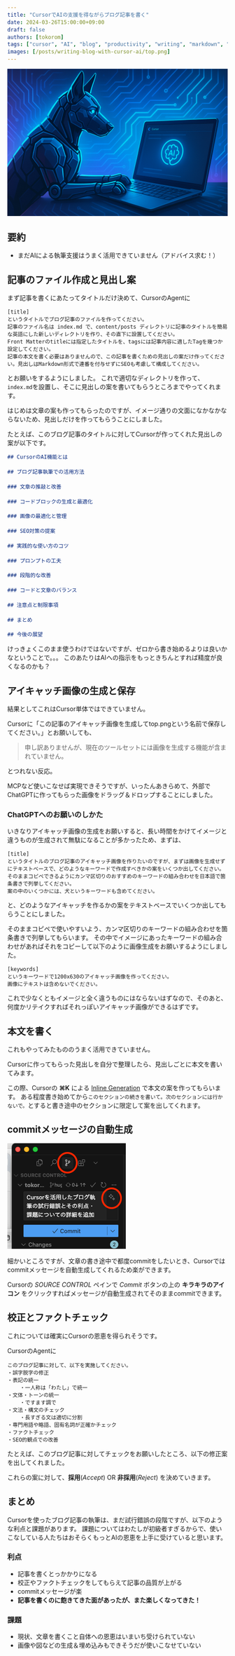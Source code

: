 ```yaml
---
title: "CursorでAIの支援を得ながらブログ記事を書く"
date: 2024-03-26T15:00:00+09:00
draft: false
authors: [tokorom]
tags: ["cursor", "AI", "blog", "productivity", "writing", "markdown", "vscode"]
images: [/posts/writing-blog-with-cursor-ai/top.png]
---
```


![top](top.png)

## 要約

- まだAIによる執筆支援はうまく活用できていません（アドバイス求む！）

## 記事のファイル作成と見出し案

まず記事を書くにあたってタイトルだけ決めて、CursorのAgentに

```
[title]
というタイトルでブログ記事のファイルを作ってください。
記事のファイル名は index.md で、content/posts ディレクトリに記事のタイトルを簡易な英語にした新しいディレクトリを作り、その直下に設置してください。
Front Matterのtitleには指定したタイトルを、tagsには記事内容に適したTagを幾つか設定してください。
記事の本文を書く必要はありませんので、この記事を書くための見出しの案だけ作ってください。見出しはMarkdown形式で連番を付与せずにSEOも考慮して構成してください。
```

とお願いをするようにしました。
これで適切なディレクトリを作って、`index.md`を設置し、そこに見出しの案を書いてもらうところまでやってくれます。

はじめは文章の案も作ってもらったのですが、イメージ通りの文面になかなかならないため、見出しだけを作ってもらうことにしました。

たとえば、このブログ記事のタイトルに対してCursorが作ってくれた見出しの案が以下です。

```md
## CursorのAI機能とは

## ブログ記事執筆での活用方法

### 文章の推敲と改善

### コードブロックの生成と最適化

### 画像の最適化と管理

### SEO対策の提案

## 実践的な使い方のコツ

### プロンプトの工夫

### 段階的な改善

### コードと文章のバランス

## 注意点と制限事項

## まとめ

## 今後の展望 
```

けっきょくこのまま使うわけではないですが、ゼロから書き始めるよりは良いかなということで。。。
このあたりはAIへの指示をもっときちんとすれば精度が良くなるのかも？

## アイキャッチ画像の生成と保存

結果としてこれはCursor単体ではできていません。

Cursorに「この記事のアイキャッチ画像を生成してtop.pngという名前で保存してください。」とお願いしても、

> 申し訳ありませんが、現在のツールセットには画像を生成する機能が含まれていません。

とつれない反応。

MCPなど使いこなせば実現できそうですが、いったんあきらめて、外部でChatGPTに作ってもらった画像をドラッグ＆ドロップすることにしました。

### ChatGPTへのお願いのしかた

いきなりアイキャッチ画像の生成をお願いすると、長い時間をかけてイメージと違うものが生成されて無駄になることが多かったため、まずは、

```
[title]
というタイトルのブログ記事のアイキャッチ画像を作りたいのですが、まずは画像を生成せずにテキストベースで、どのようなキーワードで作成すべきかの案をいくつか出してください。
そのままコピペできるようにカンマ区切りのおすすめのキーワードの組み合わせを日本語で箇条書きで列挙してください。
案の中のいくつかには、犬というキーワードも含めてください。
```

と、どのようなアイキャッチを作るかの案をテキストベースでいくつか出してもらうことにしました。

そのままコピペで使いやすいよう、カンマ区切りのキーワードの組み合わせを箇条書きで列挙してもらいます。
その中でイメージにあったキーワードの組み合わせがあればそれをコピーして以下のように画像生成をお願いするようにしました。

```
[keywords]
というキーワードで1200x630のアイキャッチ画像を作ってください。
画像にテキストは含めないでください。
```

これで少なくともイメージと全く違うものにはならないはずなので、そのあと、何度かリテイクすればそれっぽいアイキャッチ画像ができるはずです。

## 本文を書く

これもやってみたもののうまく活用できていません。

Cursorに作ってもらった見出しを自分で整理したら、見出しごとに本文を書いてみます。

この際、Cursorの **⌘K** による [Inline Generation](https://docs.cursor.com/cmdk/overview#inline-generation) で本文の案を作ってもらいます。
ある程度書き始めてから`このセクションの続きを書いて。次のセクションには行かないで。`とすると書き途中のセクションに限定して案を出してくれます。

## commitメッセージの自動生成

![commit](commit.png)

細かいところですが、文章の書き途中で都度commitをしたいとき、Cursorではcommitメッセージを自動生成してくれるため楽ができます。

Cursorの *SOURCE CONTROL* ペインで *Commit* ボタンの上の **キラキラのアイコン** をクリックすればメッセージが自動生成されてそのままcommitできます。

## 校正とファクトチェック

これについては確実にCursorの恩恵を得られそうです。

CursorのAgentに

```
このブログ記事に対して、以下を実施してください。
・誤字脱字の修正
・表記の統一
	・一人称は「わたし」で統一
・文体・トーンの統一
	・ですます調で
・文法・構文のチェック
	・長すぎる文は適切に分割
・専門用語や略語、固有名詞が正確かチェック
・ファクトチェック　
・SEO的観点での改善
```

たとえば、このブログ記事に対してチェックをお願いしたところ、以下の修正案を出してくれました。

これらの案に対して、**採用**(*Accept*) OR **非採用**(*Reject*) を決めていきます。

## まとめ

Cursorを使ったブログ記事の執筆は、まだ試行錯誤の段階ですが、以下のような利点と課題があります。
課題についてはわたしが初級者すぎるからで、使いこなしている人たちはおそらくもっとAIの恩恵を上手に受けていると思います。

### 利点

- 記事を書くとっかかりになる
- 校正やファクトチェックをしてもらえて記事の品質が上がる
- commitメッセージが楽
- **記事を書くのに飽きてきた面があったが、また楽しくなってきた！**

### 課題

- 現状、文章を書くこと自体への恩恵はいまいち受けられていない
- 画像や図などの生成＆埋め込みもできそうだが使いこなせていない

